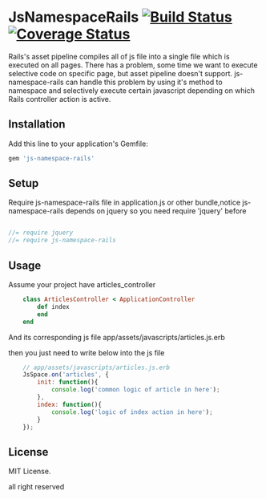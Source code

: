 # JsNamespaceRails [![Build Status](https://travis-ci.org/falm/js-namespace-rails.svg?branch=master)](https://travis-ci.org/falm/js-namespace-rails) [![Coverage Status](https://coveralls.io/repos/github/falm/js-namespace-rails/badge.svg?branch=master)](https://coveralls.io/github/falm/js-namespace-rails?branch=master)


Rails's asset pipeline compiles all of js file into a single file which is executed on all pages.
There has a problem, some time we want to execute selective code on specific page, but asset pipeline doesn't support.
js-namespace-rails can handle this problem by using it's method to namespace and selectively execute certain javascript depending on which Rails controller action is active.

## Installation

Add this line to your application's Gemfile:

```ruby
gem 'js-namespace-rails'
```

## Setup

Require js-namespace-rails file in application.js or other bundle,notice js-namespace-rails depends on jquery so you need require 'jquery' before

``` js

//= require jquery
//= require js-namespace-rails

```


## Usage
Assume your project have articles_controller
``` ruby
    class ArticlesController < ApplicationController
		def index
		end
	end
```
And its corresponding js file app/assets/javascripts/articles.js.erb

then you just need to write below into the js file
``` js
	// app/assets/javascripts/articles.js.erb
	JsSpace.on('articles', {
		init: function(){
			console.log('common logic of article in here');
		},
		index: function(){
			console.log('logic of index action in here');
		}
	});
```

## License
MIT License.




all right reserved
